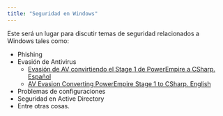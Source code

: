 ```yaml
---
title: "Seguridad en Windows"
---
```


Este será un lugar para discutir temas de seguridad relacionados a Windows tales como:
* Phishing
* Evasión de Antivirus
  * [Evasión de AV convirtiendo el Stage 1 de PowerEmpire a CSharp. Español](/AV-Evasion-Converting-PowerEmpire-Stage-1-to-CSharp-ES/)
  * [AV Evasion Converting PowerEmpire Stage 1 to CSharp. English](/AV-Evasion-Converting-PowerEmpire-Stage-1-to-CSharp-EN/)
* Problemas de configuraciones
* Seguridad en Active Directory
* Entre otras cosas.

